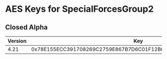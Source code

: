# AES Keys for SpecialForcesGroup2

## Closed Alpha
| Version           | Key                                                                   |
| ----------------- | --------------------------------------------------------------------- |
| 4.21              | 0x78E155ECC391708269C2759E867B7D6C01F12B6DB51AE021A4E7B9A4F8A00000    |
